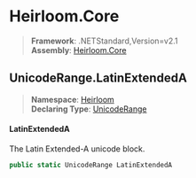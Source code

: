 # Heirloom.Core

> **Framework**: .NETStandard,Version=v2.1  
> **Assembly**: [Heirloom.Core][0]  

## UnicodeRange.LatinExtendedA

> **Namespace**: [Heirloom][0]  
> **Declaring Type**: [UnicodeRange][1]  

#### LatinExtendedA

The Latin Extended-A unicode block.

```cs
public static UnicodeRange LatinExtendedA
```

[0]: ../../../Heirloom.Core.md
[1]: ../UnicodeRange.md
